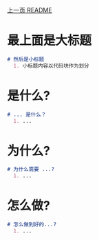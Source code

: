 [上一页 README](A-README.md)

# 最上面是大标题
``` md
# 然后是小标题
  1. 小标题内容以代码块作为划分
```

# 是什么?
``` md
# ... 是什么？
  1. ...
```

# 为什么?
``` md
# 为什么需要 ...?
  1. ...
```

# 怎么做?
``` md
# 怎么做到好的...?
  1. ...
```